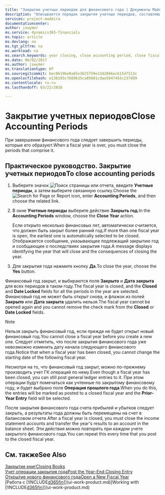 ```yaml
---
title: "Закрытие учетных периодов для финансового года | Документы Майкрософт"
description: "Описывается порядок закрытия учетных периодов, составляющих финансовый год."
services: project-madeira
documentationcenter: 
author: jswymer
ms.service: dynamics365-financials
ms.topic: article
ms.devlang: na
ms.tgt_pltfrm: na
ms.workload: na
ms.search.keywords: year closing, close accounting period, close fiscal year, bank account detailed trial balance
ms.date: 06/02/2017
ms.author: jswymer
ms.translationtype: HT
ms.sourcegitcommit: bec0619be0a65e3625759e13d2866ac615d7513c
ms.openlocfilehash: e136195c7b89635ca85601cdae5047493c237d09
ms.contentlocale: ru-ru
ms.lasthandoff: 03/22/2018

---
```

# <a name="close-accounting-periods"></a><span data-ttu-id="c8d9b-103">Закрытие учетных периодов</span><span class="sxs-lookup"><span data-stu-id="c8d9b-103">Close Accounting Periods</span></span>
<span data-ttu-id="c8d9b-104">При завершении финансового года следует завершить периоды, которые его образуют.</span><span class="sxs-lookup"><span data-stu-id="c8d9b-104">When a fiscal year is over, you must close the periods that comprise it.</span></span>

## <a name="to-close-accounting-periods"></a><span data-ttu-id="c8d9b-105">Практическое руководство. Закрытие учетных периодов</span><span class="sxs-lookup"><span data-stu-id="c8d9b-105">To close accounting periods</span></span>
1. <span data-ttu-id="c8d9b-106">Выберите значок ![Поиск страницы или отчета](media/ui-search/search_small.png "Значок поиска страницы или отчета"), введите **Учетные периоды**, а затем выберите связанную ссылку.</span><span class="sxs-lookup"><span data-stu-id="c8d9b-106">Choose the ![Search for Page or Report](media/ui-search/search_small.png "Search for Page or Report icon") icon, enter **Accounting Periods**, and then choose the related link.</span></span>
2. <span data-ttu-id="c8d9b-107">В окне **Учетные периоды** выберите действие **Закрыть год**.</span><span class="sxs-lookup"><span data-stu-id="c8d9b-107">In the **Accounting Periods** window, choose the **Close Year** action.</span></span>

    <span data-ttu-id="c8d9b-108">Если открыто несколько финансовых лет, автоматически считается, что должен быть закрыт более ранний год.</span><span class="sxs-lookup"><span data-stu-id="c8d9b-108">If more than one fiscal year is open, the earliest one is automatically selected to be closed.</span></span> <span data-ttu-id="c8d9b-109">Отображается сообщение, указывающее подлежащий закрытию год и сообщающее о последствиях закрытия года.</span><span class="sxs-lookup"><span data-stu-id="c8d9b-109">A message displays identifying the year that will close and the consequences of closing the year.</span></span>
3. <span data-ttu-id="c8d9b-110">Для закрытия года нажмите кнопку **Да**.</span><span class="sxs-lookup"><span data-stu-id="c8d9b-110">To close the year, choose the **Yes** button.</span></span>

<span data-ttu-id="c8d9b-111">Финансовый год закрыт, и выбираются поля **Закрыто** и **Дата закрыта** для всех периодов в таком году.</span><span class="sxs-lookup"><span data-stu-id="c8d9b-111">The fiscal year is closed, and the **Closed** and **Date Locked** fields for all the periods in the year are selected.</span></span> <span data-ttu-id="c8d9b-112">Финансовый год не может быть открыт снова, и флажок из полей **Закрыто** или **Дата закрыта** удалить нельзя.</span><span class="sxs-lookup"><span data-stu-id="c8d9b-112">The fiscal year cannot be opened again and you cannot remove the check mark from the **Closed** or **Date Locked** fields.</span></span>

> [!NOTE]  
>   <span data-ttu-id="c8d9b-113">Нельзя закрыть финансовый год, если прежде не будет открыт новый финансовый год.</span><span class="sxs-lookup"><span data-stu-id="c8d9b-113">You cannot close a fiscal year before you create a new one.</span></span> <span data-ttu-id="c8d9b-114">Следует отметить, что после закрытия финансового года уже невозможно изменить дату начала следующего финансового года.</span><span class="sxs-lookup"><span data-stu-id="c8d9b-114">Notice that when a fiscal year has been closed, you cannot change the starting date of the following fiscal year.</span></span>

<span data-ttu-id="c8d9b-115">Несмотря на то, что финансовый год закрыт, можно по-прежнему производить учет ГК операций по нему.</span><span class="sxs-lookup"><span data-stu-id="c8d9b-115">Even though a fiscal year has been closed, you can still post general ledger entries to it.</span></span> <span data-ttu-id="c8d9b-116">При этом операции будут помечаться как учтенные по закрытому финансовому году, и будет выбрано поле **Операция прошлого года**.</span><span class="sxs-lookup"><span data-stu-id="c8d9b-116">When you do this, the entries will be marked as posted to a closed fiscal year and the **Prior-Year Entry** field will be selected.</span></span>

<span data-ttu-id="c8d9b-117">После закрытия финансового года счета прибылей и убытков следует закрыть, а результаты года должны быть перемещены на счет в балансовом отчете.</span><span class="sxs-lookup"><span data-stu-id="c8d9b-117">After a fiscal year is closed, you must close the income statement accounts and transfer the year's results to an account in the balance sheet.</span></span> <span data-ttu-id="c8d9b-118">Эти действия можно повторять при каждом учете закрытого финансового года.</span><span class="sxs-lookup"><span data-stu-id="c8d9b-118">You can repeat this every time that you post to the closed fiscal year.</span></span>

## <a name="see-also"></a><span data-ttu-id="c8d9b-119">См. также</span><span class="sxs-lookup"><span data-stu-id="c8d9b-119">See Also</span></span>
[<span data-ttu-id="c8d9b-120">Закрытие книг</span><span class="sxs-lookup"><span data-stu-id="c8d9b-120">Closing Books</span></span>](year-close-books.md)  
[<span data-ttu-id="c8d9b-121">Учет операции закрытия года</span><span class="sxs-lookup"><span data-stu-id="c8d9b-121">Post the Year-End Closing Entry</span></span>](year-how-post-year-end-close-entry.md)  
[<span data-ttu-id="c8d9b-122">Открытие нового финансового года</span><span class="sxs-lookup"><span data-stu-id="c8d9b-122">Open a New Fiscal Year</span></span>](finance-how-open-new-fiscal-year.md)  
<span data-ttu-id="c8d9b-123">[Работа с [!INCLUDE[d365fin](includes/d365fin_md.md)]](ui-work-product.md)</span><span class="sxs-lookup"><span data-stu-id="c8d9b-123">[Working with [!INCLUDE[d365fin](includes/d365fin_md.md)]](ui-work-product.md)</span></span>

